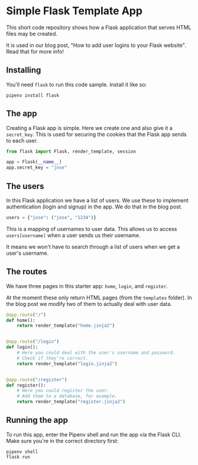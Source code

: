 # Simple Flask Template App

This short code repository shows how a Flask application that serves HTML files may be created.

It is used in our blog post, "How to add user logins to your Flask website". Read that for more info!

## Installing

You'll need `flask` to run this code sample. Install it like so:

```
pipenv install flask
```

## The app

Creating a Flask app is simple. Here we create one and also give it a `secret_key`. This is used for securing the cookies that the Flask app sends to each user.

```python
from flask import Flask, render_template, session

app = Flask(__name__)
app.secret_key = "jose"
```

## The users

In this Flask application we have a list of users. We use these to implement authentication (login and signup) in the app. We do that in the blog post.

```python
users = {"jose": ("jose", "1234")}
```

This is a mapping of usernames to user data. This allows us to access `users[username]` when a user sends us their username.

It means we won't have to search through a list of users when we get a user's username.

## The routes

We have three pages in this starter app: `home`, `login`, and `register`.

At the moment these only return HTML pages (from the `templates` folder). In the blog post we modify two of them to actually deal with user data.

```python
@app.route("/")
def home():
    return render_template("home.jinja2")


@app.route("/login")
def login():
    # Here you could deal with the user's username and password.
    # Check if they're correct.
    return render_template("login.jinja2")


@app.route("/register")
def register():
    # Here you could register the user.
    # Add them to a database, for example.
    return render_template("register.jinja2")
```

## Running the app

To run this app, enter the Pipenv shell and run the app via the Flask CLI. Make sure you're in the correct directory first:

```
pipenv shell
flask run
```